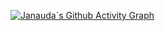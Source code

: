 [![Janauda`s Github Activity Graph](https://github-readme-activity-graph.vercel.app/graph?username=januda-codimite&theme=github-compact)](https://github.com/januda-codimite/github-readme-activity-graph)


